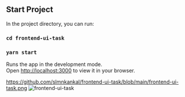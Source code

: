
## Start Project

In the project directory, you can run:

### `cd frontend-ui-task`

### `yarn start`

Runs the app in the development mode.\
Open [http://localhost:3000](http://localhost:3000) to view it in your browser.


https://github.com/slmnkankal/frontend-ui-task/blob/main/frontend-ui-task.png
![frontend-ui-task](https://user-images.githubusercontent.com/94119964/182176835-1ec4a2f7-c9d7-4c59-989b-9f3c122ef6d2.png)
